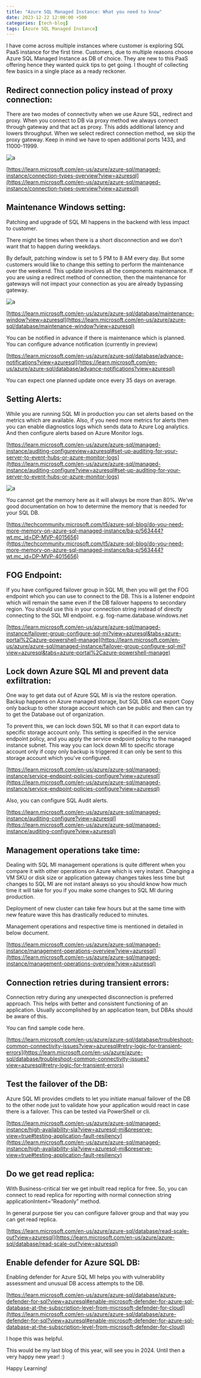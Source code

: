 ```yaml
---
title: "Azure SQL Managed Instance: What you need to know"
date: 2023-12-22 12:00:00 +500
categories: [tech-blog]
tags: [Azure SQL Managed Instance]
---
```


I have come across multiple instances where customer is exploring SQL PaaS instance for the first time.
Customers, due to multiple reasons choose Azure SQL Managed Instance as DB of choice. 
They are new to this PaaS offering hence they wanted quick tips to get going.
I thought of collecting few basics in a single place as a ready reckoner. 

## Redirect connection policy instead of proxy connection:

There are two modes of connectivity when we use Azure SQL, redirect and proxy.
When you connect to DB via proxy method we always connect through gateway and that act as proxy. This adds additional latency and lowers throughput. When we select redirect connection method, we skip the proxy gateway. Keep in mind we have to open additional ports 1433, and 11000-11999.

![a](/assets/22122023/Picture1.jpg)

[https://learn.microsoft.com/en-us/azure/azure-sql/managed-instance/connection-types-overview?view=azuresql](https://learn.microsoft.com/en-us/azure/azure-sql/managed-instance/connection-types-overview?view=azuresql)


## Maintenance Windows setting: 

Patching and upgrade of SQL MI happens in the backend with less impact to customer.

There might be times when there is a short disconnection and we don’t want that to happen during weekdays.

By default, patching window is set to 5 PM to 8 AM every day. But some customers would like to change this setting to perform the maintenance over the weekend. This update involves all the components maintenance. If you are using a redirect method of connection, then the maintenance for gateways will not impact your connection as you are already bypassing gateway.

![a](/assets/22122023/Picture2.jpg)

[https://learn.microsoft.com/en-us/azure/azure-sql/database/maintenance-window?view=azuresql](https://learn.microsoft.com/en-us/azure/azure-sql/database/maintenance-window?view=azuresql)

You can be notified in advance if there is maintenance which is planned.
You can configure advance notification (currently in preview)

[https://learn.microsoft.com/en-us/azure/azure-sql/database/advance-notifications?view=azuresql](https://learn.microsoft.com/en-us/azure/azure-sql/database/advance-notifications?view=azuresql)

You can expect one planned update once every 35 days on average.


## Setting Alerts:

While you are running SQL MI in production you can set alerts based on the metrics which are available.
Also, if you need more metrics for alerts then you can enable diagnostics logs which sends data to Azure Log analytics. And then configure alerts based on Azure Monitor logs.

[https://learn.microsoft.com/en-us/azure/azure-sql/managed-instance/auditing-configureview=azuresql#set-up-auditing-for-your-server-to-event-hubs-or-azure-monitor-logs](https://learn.microsoft.com/en-us/azure/azure-sql/managed-instance/auditing-configure?view=azuresql#set-up-auditing-for-your-server-to-event-hubs-or-azure-monitor-logs)

![a](/assets/22122023/Picture3.jpg)

You cannot get the memory here as it will always be more than 80%.
We’ve good documentation on how to determine the memory that is needed for your SQL DB.

[https://techcommunity.microsoft.com/t5/azure-sql-blog/do-you-need-more-memory-on-azure-sql-managed-instance/ba-p/563444?wt.mc_id=DP-MVP-4015656](https://techcommunity.microsoft.com/t5/azure-sql-blog/do-you-need-more-memory-on-azure-sql-managed-instance/ba-p/563444?wt.mc_id=DP-MVP-4015656)


## FOG Endpoint: 

If you have configured failover group in SQL MI, then you will get the FOG endpoint which you can use to connect to the DB. This is a listener endpoint which will remain the same even if the DB failover happens to secondary region. You should use this in your connection string instead of directly connecting to the SQL MI endpoint.
e.g. fog-name.database.windows.net

[https://learn.microsoft.com/en-us/azure/azure-sql/managed-instance/failover-group-configure-sql-mi?view=azuresql&tabs=azure-portal%2Cazure-powershell-manage](https://learn.microsoft.com/en-us/azure/azure-sql/managed-instance/failover-group-configure-sql-mi?view=azuresql&tabs=azure-portal%2Cazure-powershell-manage)


## Lock down Azure SQL MI and prevent data exfiltration:

One way to get data out of Azure SQL MI is via the restore operation. 
Backup happens on Azure managed storage, but SQL DBA can export Copy only backup to other storage account which can be public and then can try to get the Database out of organization.

To prevent this, we can lock down SQL MI so that it can export data to specific storage account only. This setting is specified in the service endpoint policy, and you apply the service endpoint policy to the managed instance subnet.
This way you can lock down MI to specific storage account only if copy only backup is triggered it can only be sent to this storage account which you've configured.

[https://learn.microsoft.com/en-us/azure/azure-sql/managed-instance/service-endpoint-policies-configure?view=azuresql](https://learn.microsoft.com/en-us/azure/azure-sql/managed-instance/service-endpoint-policies-configure?view=azuresql)

Also, you can configure SQL Audit alerts.

[https://learn.microsoft.com/en-us/azure/azure-sql/managed-instance/auditing-configure?view=azuresql](https://learn.microsoft.com/en-us/azure/azure-sql/managed-instance/auditing-configure?view=azuresql)


## Management operations take time:

Dealing with SQL MI management operations is quite different when you compare it with other operations on Azure which is very instant. Changing a VM SKU or disk size or application gateway changes takes less time but changes to SQL MI are not instant always so you should know how much time it will take for you if you make some changes to SQL MI during production. 

Deployment of new cluster can take few hours but at the same time with new feature wave this has drastically reduced to minutes.

Management operations and respective time is mentioned in detailed in below document.

[https://learn.microsoft.com/en-us/azure/azure-sql/managed-instance/management-operations-overview?view=azuresql](https://learn.microsoft.com/en-us/azure/azure-sql/managed-instance/management-operations-overview?view=azuresql)


## Connection retries during transient errors:

Connection retry during any unexpected disconnection is preferred approach. This helps with better and consistent functioning of an application. Usually accomplished by an application team, but DBAs should be aware of this.

You can find sample code here.

[https://learn.microsoft.com/en-us/azure/azure-sql/database/troubleshoot-common-connectivity-issues?view=azuresql#retry-logic-for-transient-errors](https://learn.microsoft.com/en-us/azure/azure-sql/database/troubleshoot-common-connectivity-issues?view=azuresql#retry-logic-for-transient-errors)


## Test the failover of the DB:

Azure SQL MI provides cmdlets to let you initiate manual failover of the DB to the other node just to validate how your application would react in case there is a failover. This can be tested via PowerShell or cli.

[https://learn.microsoft.com/en-us/azure/azure-sql/managed-instance/high-availability-sla?view=azuresql-mi&preserve-view=true#testing-application-fault-resiliency](https://learn.microsoft.com/en-us/azure/azure-sql/managed-instance/high-availability-sla?view=azuresql-mi&preserve-view=true#testing-application-fault-resiliency)


## Do we get read replica:

With Business-critical tier we get inbuilt read replica for free. So, you can connect to read replica for reporting with normal connection string applicationIntent=”Readonly” method.

In general purpose tier you can configure failover group and that way you can get read replica.

[https://learn.microsoft.com/en-us/azure/azure-sql/database/read-scale-out?view=azuresql](https://learn.microsoft.com/en-us/azure/azure-sql/database/read-scale-out?view=azuresql)


## Enable defender for Azure SQL DB: 

Enabling defender for Azure SQL MI helps you with vulnerability assessment and unusual DB access attempts to the DB. 

[https://learn.microsoft.com/en-us/azure/azure-sql/database/azure-defender-for-sql?view=azuresql#enable-microsoft-defender-for-azure-sql-database-at-the-subscription-level-from-microsoft-defender-for-cloud](https://learn.microsoft.com/en-us/azure/azure-sql/database/azure-defender-for-sql?view=azuresql#enable-microsoft-defender-for-azure-sql-database-at-the-subscription-level-from-microsoft-defender-for-cloud)

I hope this was helpful.

This would be my last blog of this year, will see you in 2024. Until then a very happy new year! :)

Happy Learning!